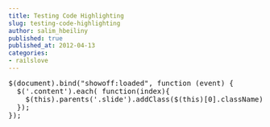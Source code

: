 ```yaml
---
title: Testing Code Highlighting
slug: testing-code-highlighting
author: salim_hbeiliny
published: true
published_at: 2012-04-13
categories:
- railslove
---
```

<pre class="sh_javascript">
$(document).bind("showoff:loaded", function (event) {
  $('.content').each( function(index){
    $(this).parents('.slide').addClass($(this)[0].className).removeClass('content');
  });
});
</pre>